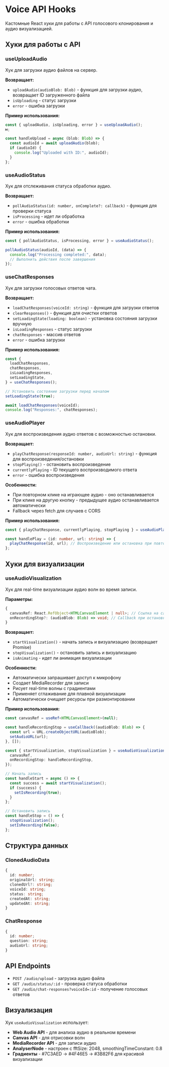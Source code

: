 # Voice API Hooks

Кастомные React хуки для работы с API голосового клонирования и аудио визуализацией.

## Хуки для работы с API

### useUploadAudio

Хук для загрузки аудио файлов на сервер.

**Возвращает:**

- `uploadAudio(audioBlob: Blob)` - функция для загрузки аудио, возвращает ID загруженного файла
- `isUploading` - статус загрузки
- `error` - ошибка загрузки

**Пример использования:**

```typescript
const { uploadAudio, isUploading, error } = useUploadAudio();
м;

const handleUpload = async (blob: Blob) => {
  const audioId = await uploadAudio(blob);
  if (audioId) {
    console.log("Uploaded with ID:", audioId);
  }
};
```

### useAudioStatus

Хук для отслеживания статуса обработки аудио.

**Возвращает:**

- `pollAudioStatus(id: number, onComplete?: callback)` - функция для проверки статуса
- `isProcessing` - идет ли обработка
- `error` - ошибка обработки

**Пример использования:**

```typescript
const { pollAudioStatus, isProcessing, error } = useAudioStatus();

pollAudioStatus(audioId, (data) => {
  console.log("Processing completed:", data);
  // Выполнить действия после завершения
});
```

### useChatResponses

Хук для загрузки голосовых ответов чата.

**Возвращает:**

- `loadChatResponses(voiceId: string)` - функция для загрузки ответов
- `clearResponses()` - функция для очистки ответов
- `setLoadingState(loading: boolean)` - установка состояния загрузки вручную
- `isLoadingResponses` - статус загрузки
- `chatResponses` - массив ответов
- `error` - ошибка загрузки

**Пример использования:**

```typescript
const {
  loadChatResponses,
  chatResponses,
  isLoadingResponses,
  setLoadingState,
} = useChatResponses();

// Установить состояние загрузки перед началом
setLoadingState(true);

await loadChatResponses(voiceId);
console.log("Responses:", chatResponses);
```

### useAudioPlayer

Хук для воспроизведения аудио ответов с возможностью остановки.

**Возвращает:**

- `playChatResponse(responseId: number, audioUrl: string)` - функция для воспроизведения/остановки
- `stopPlaying()` - остановить воспроизведение
- `currentlyPlaying` - ID текущего воспроизводимого ответа
- `error` - ошибка воспроизведения

**Особенности:**

- При повторном клике на играющее аудио - оно останавливается
- При клике на другую кнопку - предыдущее аудио останавливается автоматически
- Fallback через fetch для случаев с CORS

**Пример использования:**

```typescript
const { playChatResponse, currentlyPlaying, stopPlaying } = useAudioPlayer();

const handlePlay = (id: number, url: string) => {
  playChatResponse(id, url); // Воспроизведение или остановка при повторном клике
};
```

## Хуки для визуализации

### useAudioVisualization

Хук для real-time визуализации аудио волн во время записи.

**Параметры:**

```typescript
{
  canvasRef: React.RefObject<HTMLCanvasElement | null>; // Ссылка на canvas элемент
  onRecordingStop?: (audioBlob: Blob) => void; // Callback при остановке записи
}
```

**Возвращает:**

- `startVisualization()` - начать запись и визуализацию (возвращает Promise<boolean>)
- `stopVisualization()` - остановить запись и визуализацию
- `isAnimating` - идет ли анимация визуализации

**Особенности:**

- Автоматически запрашивает доступ к микрофону
- Создает MediaRecorder для записи
- Рисует real-time волны с градиентами
- Применяет сглаживание для плавной визуализации
- Автоматически очищает ресурсы при размонтировании

**Пример использования:**

```typescript
const canvasRef = useRef<HTMLCanvasElement>(null);

const handleRecordingStop = useCallback((audioBlob: Blob) => {
  const url = URL.createObjectURL(audioBlob);
  setAudioURL(url);
}, []);

const { startVisualization, stopVisualization } = useAudioVisualization({
  canvasRef,
  onRecordingStop: handleRecordingStop,
});

// Начать запись
const handleStart = async () => {
  const success = await startVisualization();
  if (success) {
    setIsRecording(true);
  }
};

// Остановить запись
const handleStop = () => {
  stopVisualization();
  setIsRecording(false);
};
```

## Структура данных

### ClonedAudioData

```typescript
{
  id: number;
  originalUrl: string;
  clonedUrl?: string;
  voiceId: string;
  status: string;
  createdAt: string;
  updatedAt: string;
}
```

### ChatResponse

```typescript
{
  id: number;
  question: string;
  audioUrl: string;
}
```

## API Endpoints

- `POST /audio/upload` - загрузка аудио файла
- `GET /audio/status/:id` - проверка статуса обработки
- `GET /audio/chat-responses?voiceId=:id` - получение голосовых ответов

## Визуализация

Хук `useAudioVisualization` использует:

- **Web Audio API** - для анализа аудио в реальном времени
- **Canvas API** - для отрисовки волн
- **MediaRecorder API** - для записи аудио
- **AnalyserNode** - настроен с fftSize: 2048, smoothingTimeConstant: 0.8
- **Градиенты** - #7C3AED → #4F46E5 → #3B82F6 для красивой визуализации
